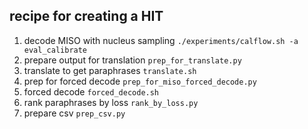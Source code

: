 ## recipe for creating a HIT 

1. decode MISO with nucleus sampling `./experiments/calflow.sh -a eval_calibrate`
2. prepare output for translation `prep_for_translate.py`
3. translate to get paraphrases `translate.sh` 
4. prep for forced decode `prep_for_miso_forced_decode.py` 
5. forced decode `forced_decode.sh` 
6. rank paraphrases by loss `rank_by_loss.py`
7. prepare csv `prep_csv.py` 